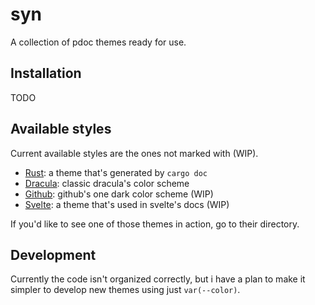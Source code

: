 # syn

A collection of pdoc themes ready for use.

## Installation

TODO

## Available styles

Current available styles are the ones not marked with (WIP).

* [Rust](https://doc.rust-lang.org/std/index.html): a theme that's generated by `cargo doc`
* [Dracula](https://github.com/dracula/dracula-theme): classic dracula's color scheme
* [Github](https://github.com/one-dark): github's one dark color scheme (WIP)
* [Svelte](https://svelte.dev/docs/svelte-components): a theme that's used in svelte's docs (WIP)

If you'd like to see one of those themes in action, go to their directory.

## Development
Currently the code isn't organized correctly, but i have a plan to make it simpler
to develop new themes using just `var(--color)`.
